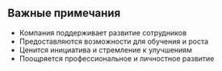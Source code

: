 ## Важные примечания
- Компания поддерживает развитие сотрудников
- Предоставляются возможности для обучения и роста
- Ценится инициатива и стремление к улучшениям
- Поощряется профессиональное и личностное развитие
